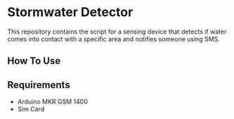 ﻿# Stormwater Detector

This repository contains the script for a sensing device that detects if water comes into contact with a specific area and notifies someone using SMS. 

## How To Use

## Requirements
- Arduino MKR GSM 1400
- Sim Card

